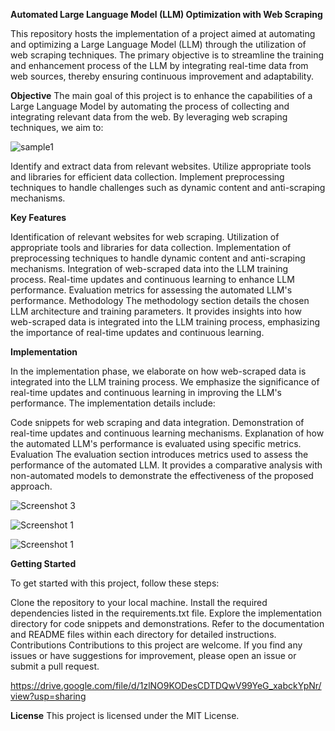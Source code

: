 **Automated Large Language Model (LLM) Optimization with Web Scraping**

This repository hosts the implementation of a project aimed at automating and optimizing a Large Language Model (LLM) through the utilization of web scraping techniques. The primary objective is to streamline the training and enhancement process of the LLM by integrating real-time data from web sources, thereby ensuring continuous improvement and adaptability.

**Objective**
The main goal of this project is to enhance the capabilities of a Large Language Model by automating the process of collecting and integrating relevant data from the web. By leveraging web scraping techniques, we aim to:

![sample1](https://github.com/kailash3113/Automation-Of-LLM-Model-LLAMA--2-Using-Web-Scraping/assets/76155912/b645960e-87eb-46b7-be9b-8059ee43271c)


Identify and extract data from relevant websites.
Utilize appropriate tools and libraries for efficient data collection.
Implement preprocessing techniques to handle challenges such as dynamic content and anti-scraping mechanisms.

**Key Features**

Identification of relevant websites for web scraping.
Utilization of appropriate tools and libraries for data collection.
Implementation of preprocessing techniques to handle dynamic content and anti-scraping mechanisms.
Integration of web-scraped data into the LLM training process.
Real-time updates and continuous learning to enhance LLM performance.
Evaluation metrics for assessing the automated LLM's performance.
Methodology
The methodology section details the chosen LLM architecture and training parameters. It provides insights into how web-scraped data is integrated into the LLM training process, emphasizing the importance of real-time updates and continuous learning.

**Implementation**

In the implementation phase, we elaborate on how web-scraped data is integrated into the LLM training process. We emphasize the significance of real-time updates and continuous learning in improving the LLM's performance. The implementation details include:

Code snippets for web scraping and data integration.
Demonstration of real-time updates and continuous learning mechanisms.
Explanation of how the automated LLM's performance is evaluated using specific metrics.
Evaluation
The evaluation section introduces metrics used to assess the performance of the automated LLM. It provides a comparative analysis with non-automated models to demonstrate the effectiveness of the proposed approach.

![Screenshot 3](https://github.com/kailash3113/Automation-Of-LLM-Model-LLAMA--2-Using-Web-Scraping/assets/76155912/ea80b65b-e118-4dc2-be17-4609f6b63b3f)

![Screenshot 1](https://github.com/kailash3113/Automation-Of-LLM-Model-LLAMA--2-Using-Web-Scraping/assets/76155912/a66d32f9-85bf-4bac-a616-77061be15b2a)

![Screenshot 1](https://github.com/kailash3113/Automation-Of-LLM-Model-LLAMA--2-Using-Web-Scraping/assets/76155912/dd34b7ae-94d8-4724-88c4-d60c59b0a8b5)


**Getting Started**

To get started with this project, follow these steps:

Clone the repository to your local machine.
Install the required dependencies listed in the requirements.txt file.
Explore the implementation directory for code snippets and demonstrations.
Refer to the documentation and README files within each directory for detailed instructions.
Contributions
Contributions to this project are welcome. If you find any issues or have suggestions for improvement, please open an issue or submit a pull request.

https://drive.google.com/file/d/1zlNO9KODesCDTDQwV99YeG_xabckYpNr/view?usp=sharing

**License**
This project is licensed under the MIT License.
